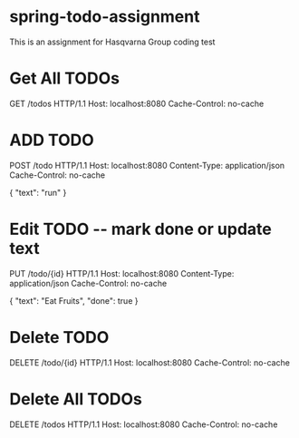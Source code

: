 # spring-todo-assignment
This is an assignment for Hasqvarna Group coding test

# Get All TODOs
GET /todos HTTP/1.1
Host: localhost:8080
Cache-Control: no-cache

# ADD TODO
POST /todo HTTP/1.1
Host: localhost:8080
Content-Type: application/json
Cache-Control: no-cache

{ "text": "run" }

# Edit TODO -- mark done or update text
PUT /todo/{id} HTTP/1.1
Host: localhost:8080
Content-Type: application/json
Cache-Control: no-cache

{ "text": "Eat Fruits", "done": true }

# Delete TODO
DELETE /todo/{id} HTTP/1.1
Host: localhost:8080
Cache-Control: no-cache

# Delete All TODOs
DELETE /todos HTTP/1.1
Host: localhost:8080
Cache-Control: no-cache

	
